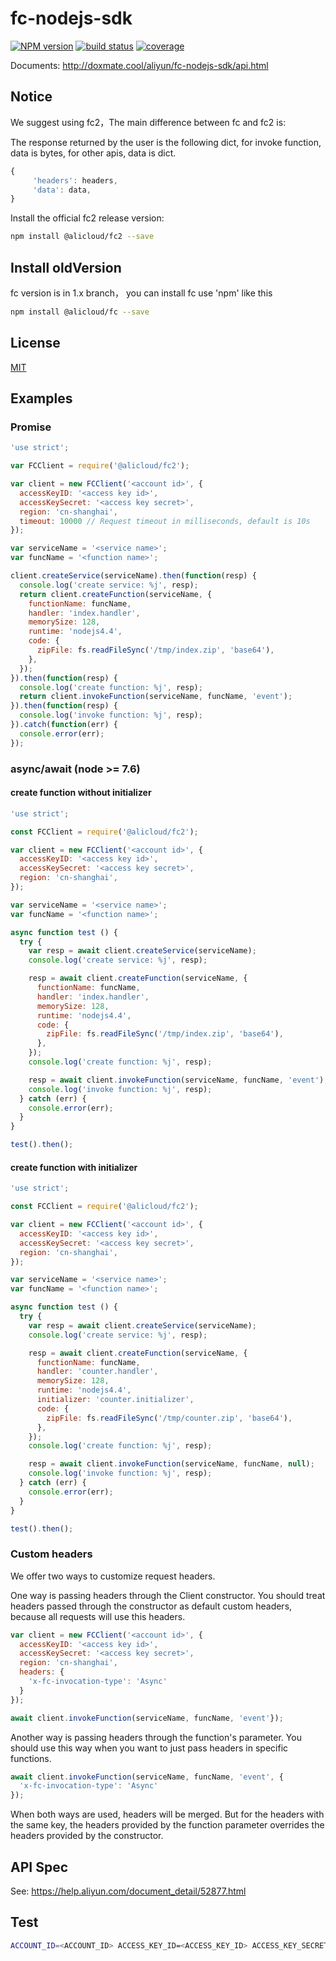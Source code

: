 fc-nodejs-sdk
=======

[![NPM version][npm-image]][npm-url]
[![build status][travis-image]][travis-url]
[![coverage][cov-image]][cov-url]

[npm-image]: https://img.shields.io/npm/v/@alicloud/fc2.svg?style=flat-square
[npm-url]: https://npmjs.org/package/@alicloud/fc2
[travis-image]: https://img.shields.io/travis/aliyun/fc-nodejs-sdk/master.svg?style=flat-square
[travis-url]: https://travis-ci.org/aliyun/fc-nodejs-sdk.svg?branch=master
[cov-image]: https://coveralls.io/repos/aliyun/fc-nodejs-sdk/badge.svg?branch=master&service=github
[cov-url]: https://coveralls.io/github/aliyun/fc-nodejs-sdk?branch=master

Documents: http://doxmate.cool/aliyun/fc-nodejs-sdk/api.html

Notice
-------------------
We suggest using fc2，The main difference between fc and fc2 is:

The response returned by the user is the following dict, for invoke function, data is bytes, for other apis, data is dict.

```js
{
     'headers': headers,
     'data': data,
}

```

Install the official fc2 release version:

```bash
npm install @alicloud/fc2 --save
```

## Install oldVersion

fc version is in 1.x branch， you can install fc use 'npm' like this

```bash
npm install @alicloud/fc --save
```


## License

[MIT](LICENSE)

## Examples

### Promise

```js
'use strict';

var FCClient = require('@alicloud/fc2');

var client = new FCClient('<account id>', {
  accessKeyID: '<access key id>',
  accessKeySecret: '<access key secret>',
  region: 'cn-shanghai',
  timeout: 10000 // Request timeout in milliseconds, default is 10s
});

var serviceName = '<service name>';
var funcName = '<function name>';

client.createService(serviceName).then(function(resp) {
  console.log('create service: %j', resp);
  return client.createFunction(serviceName, {
    functionName: funcName,
    handler: 'index.handler',
    memorySize: 128,
    runtime: 'nodejs4.4',
    code: {
      zipFile: fs.readFileSync('/tmp/index.zip', 'base64'),
    },
  });
}).then(function(resp) {
  console.log('create function: %j', resp);
  return client.invokeFunction(serviceName, funcName, 'event');
}).then(function(resp) {
  console.log('invoke function: %j', resp);
}).catch(function(err) {
  console.error(err);
});
```

### async/await (node >= 7.6)

#### create function without initializer

```js
'use strict';

const FCClient = require('@alicloud/fc2');

var client = new FCClient('<account id>', {
  accessKeyID: '<access key id>',
  accessKeySecret: '<access key secret>',
  region: 'cn-shanghai',
});

var serviceName = '<service name>';
var funcName = '<function name>';

async function test () {
  try {
    var resp = await client.createService(serviceName);
    console.log('create service: %j', resp);

    resp = await client.createFunction(serviceName, {
      functionName: funcName,
      handler: 'index.handler',
      memorySize: 128,
      runtime: 'nodejs4.4',
      code: {
        zipFile: fs.readFileSync('/tmp/index.zip', 'base64'),
      },
    });
    console.log('create function: %j', resp);

    resp = await client.invokeFunction(serviceName, funcName, 'event');
    console.log('invoke function: %j', resp);
  } catch (err) {
    console.error(err);
  }
}

test().then();
```

#### create function with initializer
```js
'use strict';

const FCClient = require('@alicloud/fc2');

var client = new FCClient('<account id>', {
  accessKeyID: '<access key id>',
  accessKeySecret: '<access key secret>',
  region: 'cn-shanghai',
});

var serviceName = '<service name>';
var funcName = '<function name>';

async function test () {
  try {
    var resp = await client.createService(serviceName);
    console.log('create service: %j', resp);

    resp = await client.createFunction(serviceName, {
      functionName: funcName,
      handler: 'counter.handler',
      memorySize: 128,
      runtime: 'nodejs4.4',
      initializer: 'counter.initializer',
      code: {
        zipFile: fs.readFileSync('/tmp/counter.zip', 'base64'),
      },
    });
    console.log('create function: %j', resp);

    resp = await client.invokeFunction(serviceName, funcName, null);
    console.log('invoke function: %j', resp);
  } catch (err) {
    console.error(err);
  }
}

test().then();
```

### Custom headers

We offer two ways to customize request headers. 

One way is passing headers through the Client constructor. You should treat headers passed through the constructor as default custom headers, because all requests will use this headers.

```js
var client = new FCClient('<account id>', {
  accessKeyID: '<access key id>',
  accessKeySecret: '<access key secret>',
  region: 'cn-shanghai',
  headers: {
    'x-fc-invocation-type': 'Async'
  }
});

await client.invokeFunction(serviceName, funcName, 'event'});
```

Another way is passing headers through the function's parameter. You should use this way when you want to just pass headers in specific functions.

```js
await client.invokeFunction(serviceName, funcName, 'event', {
  'x-fc-invocation-type': 'Async'
});
```

When both ways are used, headers will be merged. But for the headers with the same key, the headers provided by the function parameter overrides the headers provided by the constructor.

## API Spec

See: https://help.aliyun.com/document_detail/52877.html

## Test

```sh
ACCOUNT_ID=<ACCOUNT_ID> ACCESS_KEY_ID=<ACCESS_KEY_ID> ACCESS_KEY_SECRET=<ACCESS_KEY_SECRET> make test
```
